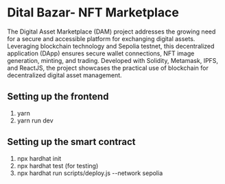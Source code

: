 # Dital Bazar- NFT Marketplace

The Digital Asset Marketplace (DAM) project addresses the growing need for a secure and accessible platform for exchanging digital assets. Leveraging blockchain technology and Sepolia testnet, this decentralized application (DApp) ensures secure wallet connections, NFT image generation, minting, and trading. Developed with Solidity, Metamask, IPFS, and ReactJS, the project showcases the practical use of blockchain for decentralized digital asset management.

## Setting up the frontend
1. yarn
2. yarn run dev

## Setting up the smart contract
1. npx hardhat init
2. npx hardhat test (for testing)
3. npx hardhat run scripts/deploy.js --network sepolia
 
